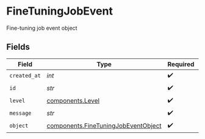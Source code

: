# FineTuningJobEvent

Fine-tuning job event object


## Fields

| Field                                                                                      | Type                                                                                       | Required                                                                                   | Description                                                                                |
| ------------------------------------------------------------------------------------------ | ------------------------------------------------------------------------------------------ | ------------------------------------------------------------------------------------------ | ------------------------------------------------------------------------------------------ |
| `created_at`                                                                               | *int*                                                                                      | :heavy_check_mark:                                                                         | N/A                                                                                        |
| `id`                                                                                       | *str*                                                                                      | :heavy_check_mark:                                                                         | N/A                                                                                        |
| `level`                                                                                    | [components.Level](../../models/components/level.md)                                       | :heavy_check_mark:                                                                         | N/A                                                                                        |
| `message`                                                                                  | *str*                                                                                      | :heavy_check_mark:                                                                         | N/A                                                                                        |
| `object`                                                                                   | [components.FineTuningJobEventObject](../../models/components/finetuningjobeventobject.md) | :heavy_check_mark:                                                                         | N/A                                                                                        |